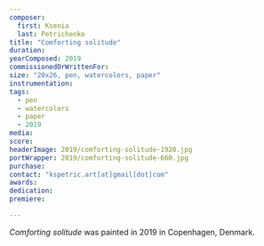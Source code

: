 ```yaml
---
composer:
  first: Ksenia
  last: Petrichenko
title: "Comforting solitude"
duration:
yearComposed: 2019
commissionedOrWrittenFor:
size: "20x26, pen, watercolors, paper"
instrumentation:
tags:
  - pen
  - watercolors
  - paper
  - 2019
media:
score:
headerImage: 2019/comforting-solitude-1920.jpg
portWrapper: 2019/comforting-solitude-660.jpg
purchase: 
contact: "kspetric.art[at]gmail[dot]com"
awards:
dedication:
premiere:

---
```

*Comforting solitude* was painted in 2019 in Copenhagen, Denmark.
<br><br>
